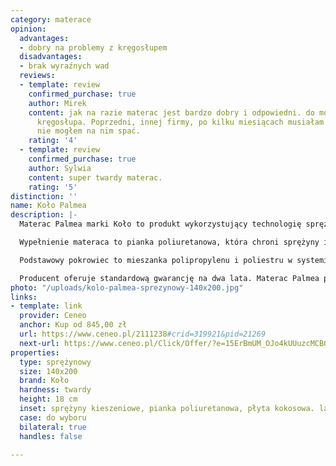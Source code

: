 ```yaml
---
category: materace
opinion:
  advantages:
  - dobry na problemy z kręgosłupem
  disadvantages:
  - brak wyraźnych wad
  reviews:
  - template: review
    confirmed_purchase: true
    author: Mirek
    content: jak na razie materac jest bardzo dobry i odpowiedni. do mojego schorowanego
      kręgosłupa. Poprzedni, innej firmy, po kilku miesiącach musiałam wyrzucić, bo
      nie mogłem na nim spać.
    rating: '4'
  - template: review
    confirmed_purchase: true
    author: Sylwia
    content: super twardy materac.
    rating: '5'
distinction: ''
name: Koło Palmea
description: |-
  Materac Palmea marki Koło to produkt wykorzystujący technologię sprężyn kieszeniowych w połączeniu z innymi materiałami wypełniającymi. Producent określa materac jako twardy, dlatego ten model będzie idealny dla osób o wadze powyżej 90 kg. Sprężyny posłania znajdują się w osobnych komorach, co sprawia, że uginają się one niezależnie od siebie. Dzięki temu powierzchnia materaca dopasowuje się do sylwetki użytkownika i utrzymuje ciało w naturalnej, zdrowej pozycji. Jeżeli na materacu śpią dwie osoby, sprężyny uginają się osobno pod każdym użytkownikiem. Zmiana pozycji lub częste wstawanie partnera nie zakłóca snu drugiej osoby.

  Wypełnienie materaca to pianka poliuretanowa, która chroni sprężyny i zapewnia komfort podczas odpoczynku. Dodatkowe wzmocnienie stanowi płyta kokosowa, która utwardza materac. Jest ona pokryta warstwą lateksu, który działa antyalergicznie, hamując rozwój roztoczy i pleśni. Konstrukcja materaca zapewnia odpowiednią wentylację, utrzymując ciało w odpowiedniej temperaturze przez całą noc.

  Podstawowy pokrowiec to mieszanka polipropylenu i poliestru w systemie lato-zima. Poszycie jest pikowane z jednej strony wełną, a z drugiej bawełną. Dzięki temu w zimie można wybrać cieplejszą stronę materaca, a w lecie - chłodniejszą. Dostępne są również inne pokrycia do wyboru, w tym te wykonane z materiałów naturalnych, takich jak bambus. Materac jest wyjątkowo cichy, co przyczynia się do komfortu użytkowania.

  Producent oferuje standardową gwarancję na dwa lata. Materac Palmea przypadnie do gustu przede wszystkim osobom, które lubią spać na twardej powierzchni. Jest to dobry wybór, jeżeli poszukiwany jest materac do 1000 złotych.
photo: "/uploads/kolo-palmea-sprezynowy-140x200.jpg"
links:
- template: link
  provider: Ceneo
  anchor: Kup od 845,00 zł
  url: https://www.ceneo.pl/2111238#crid=319921&pid=21269
  next-url: https://www.ceneo.pl/Click/Offer/?e=15ErBmUM_OJo4kUUuzcMCB0IHJDjKCh47EUNtlCmZXeXKc4Jhv2pMcxB5Y8dB5I72heG59Lv-O-hbA3XHRUkcHZh4ohu-YyyeW8Ggo-lOUyiR3R-OJMQVKDbPnShR6XwE-Qtim7i8ospNNOCRQ7LaTl4XOYjg58M_LfSECaQAbuB_WK0-62T9hA4au4k6YUa-bmzsha0qwqlUEzCWQUN3VL8oFVXErZBJs53-tmzU9_7YRM11rd3B13DdUer0d4ZQpWmEPCZYFTV901RqeLCNbr3O_WX6AdmQ1RWivKcunPDwfbedvlVNDhhzyskIg0P0zzERM3YTTRFqnVb_G77Aw==&a=2&rc=notset
properties:
  type: sprężynowy
  size: 140x200
  brand: Koło
  hardness: twardy
  height: 18 cm
  inset: sprężyny kieszeniowe, pianka poliuretanowa, płyta kokosowa. lateks
  case: do wyboru
  bilateral: true
  handles: false

---
```

